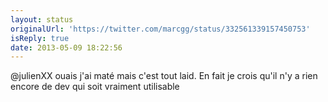 ```yaml
---
layout: status
originalUrl: 'https://twitter.com/marcgg/status/332561339157450753'
isReply: true
date: 2013-05-09 18:22:56
---
```


@julienXX ouais j'ai maté mais c'est tout laid. En fait je crois qu'il n'y a rien encore de dev qui soit vraiment utilisable
